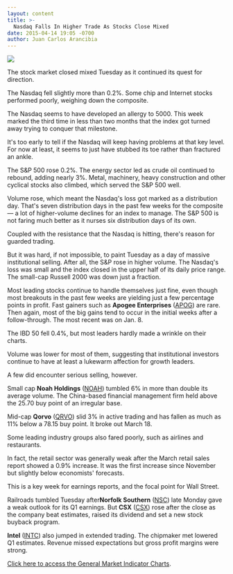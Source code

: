 ```yaml
---
layout: content
title: >-
  Nasdaq Falls In Higher Trade As Stocks Close Mixed
date: 2015-04-14 19:05 -0700
author: Juan Carlos Arancibia
---
```






![](https://www.investors.com/wp-content/uploads/ibd-migrated-images/MPv_150415_635646214832304095.png)










The stock market closed mixed Tuesday as it continued its quest for direction.


The Nasdaq fell slightly more than 0.2%. Some chip and Internet stocks performed poorly, weighing down the composite.


The Nasdaq seems to have developed an allergy to 5000. This week marked the third time in less than two months that the index got turned away trying to conquer that milestone.


It's too early to tell if the Nasdaq will keep having problems at that key level. For now at least, it seems to just have stubbed its toe rather than fractured an ankle.


The S&P 500 rose 0.2%. The energy sector led as crude oil continued to rebound, adding nearly 3%. Metal, machinery, heavy construction and other cyclical stocks also climbed, which served the S&P 500 well.


Volume rose, which meant the Nasdaq's loss got marked as a distribution day. That's seven distribution days in the past few weeks for the composite — a lot of higher-volume declines for an index to manage. The S&P 500 is not faring much better as it nurses six distribution days of its own.


Coupled with the resistance that the Nasdaq is hitting, there's reason for guarded trading.


But it was hard, if not impossible, to paint Tuesday as a day of massive institutional selling. After all, the S&P rose in higher volume. The Nasdaq's loss was small and the index closed in the upper half of its daily price range. The small-cap Russell 2000 was down just a fraction.


Most leading stocks continue to handle themselves just fine, even though most breakouts in the past few weeks are yielding just a few percentage points in profit. Fast gainers such as **Apogee Enterprises** ([APOG](https://research.investors.com/quote.aspx?symbol=APOG)) are rare. Then again, most of the big gains tend to occur in the initial weeks after a follow-through. The most recent was on Jan. 8.


The IBD 50 fell 0.4%, but most leaders hardly made a wrinkle on their charts.


Volume was lower for most of them, suggesting that institutional investors continue to have at least a lukewarm affection for growth leaders.


A few did encounter serious selling, however.


Small cap **Noah Holdings** ([NOAH](https://research.investors.com/quote.aspx?symbol=NOAH)) tumbled 6% in more than double its average volume. The China-based financial management firm held above the 25.70 buy point of an irregular base.


Mid-cap **Qorvo** ([QRVO](https://research.investors.com/quote.aspx?symbol=QRVO)) slid 3% in active trading and has fallen as much as 11% below a 78.15 buy point. It broke out March 18.


Some leading industry groups also fared poorly, such as airlines and restaurants.


In fact, the retail sector was generally weak after the March retail sales report showed a 0.9% increase. It was the first increase since November but slightly below economists' forecasts.


This is a key week for earnings reports, and the focal point for Wall Street.


Railroads tumbled Tuesday after**Norfolk Southern** ([NSC](https://research.investors.com/quote.aspx?symbol=NSC)) late Monday gave a weak outlook for its Q1 earnings. But **CSX** ([CSX](https://research.investors.com/quote.aspx?symbol=CSX)) rose after the close as the company beat estimates, raised its dividend and set a new stock buyback program.


**Intel** ([INTC](https://research.investors.com/quote.aspx?symbol=INTC)) also jumped in extended trading. The chipmaker met lowered Q1 estimates. Revenue missed expectations but gross profit margins were strong.


[Click here to access the General Market Indicator Charts](https://www.investors.com/pdf/GMI_041515.pdf).




